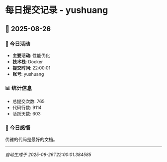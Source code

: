 # 每日提交记录 - yushuang

## 📅 2025-08-26

### 🎯 今日活动
- **主要活动**: 性能优化
- **技术栈**: Docker
- **提交时间**: 22:00:01
- **账号**: yushuang

### 📊 统计信息
- 总提交次数: 765
- 代码行数: 9114
- 活跃天数: 603

### 💭 今日感悟
优雅的代码是最好的文档。

---
*自动生成于 2025-08-26T22:00:01.384585*
